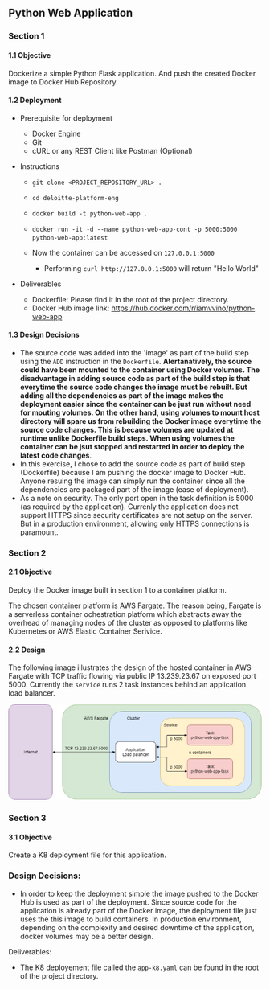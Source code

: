 ## Python Web Application

### Section 1

#### 1.1 Objective
Dockerize a simple Python Flask application. And push the created Docker image to Docker Hub Repository.

#### 1.2 Deployment
- Prerequisite for deployment
    - Docker Engine
    - Git
    - cURL or any REST Client like Postman (Optional)

- Instructions
    - `git clone <PROJECT_REPOSITORY_URL> .`
    - `cd deloitte-platform-eng`
    -  `docker build -t python-web-app .`
    -  `docker run -it -d --name python-web-app-cont -p 5000:5000 python-web-app:latest` 

    - Now the container can be accessed on `127.0.0.1:5000`
        - Performing `curl http://127.0.0.1:5000` will return "Hello World"

- Deliverables
  - Dockerfile: Please find it in the root of the project directory.
  - Docker Hub image link: https://hub.docker.com/r/iamvvino/python-web-app
  

#### 1.3 Design Decisions
- The source code was added into the 'image' as part of the build step using the `ADD` instruction in the `Dockerfile`. **Alertanatively, the source could have been mounted to the container using Docker volumes. The disadvantage in adding source code as part of the build step is that everytime the source code changes the image must be rebuilt. But adding all the dependencies as part of the image makes the deployment easier since the container can be just run without need for mouting volumes. On the other hand, using volumes to mount host directory will spare us from rebuilding the Docker image everytime the source code changes. This is because volumes are updated at runtime unlike Dockerfile build steps. When using volumes the container can be jsut stopped and restarted in order to deploy the latest code changes**. 
- In this exercise, I chose to add the source code as part of build step (Dockerfile) because I am pushing the docker image to Docker Hub. Anyone resuing the image can simply run the container since all the dependencies are packaged part of the image (ease of deployment).
- As a note on security. The only port open in the task definition is 5000 (as required by the application). Currenly the application does not support HTTPS since security certificates are not setup on the server. But in a production environment, allowing only HTTPS connections is paramount. 


### Section 2

#### 2.1 Objective
Deploy the Docker image built in section 1 to a container platform.

The chosen container platform is AWS Fargate. The reason being, Fargate is a serverless container ochestration platform which abstracts away the overhead of managing nodes of the cluster as opposed to platforms like Kubernetes or AWS Elastic Container Serivice. 

#### 2.2 Design
The following image illustrates the design of the hosted container in AWS Fargate with TCP traffic flowing via public IP 13.239.23.67 on exposed port 5000. Currently the `service` runs 2 task instances behind an application load balancer.

![Design](https://github.com/vinokanth92/deloitte-platform-eng/blob/master/diagram.jpg)

### Section 3

#### 3.1 Objective
Create a K8 deployment file for this application.

### Design Decisions:
- In order to keep the deployment simple the image pushed to the Docker Hub is used as part of the deployment. Since source code for the application is already part of the Docker image, the deployment file just uses the this image to build containers. In production environment, depending on the complexity and desired downtime of the application, docker volumes may be a better design. 

Deliverables:
- The K8 deployement file called the `app-k8.yaml` can be found in the root of the project directory.






